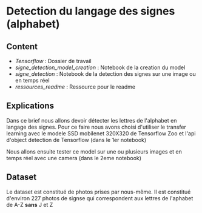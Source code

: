 # Detection du langage des signes (alphabet)


## Content
* _Tensorflow_ : Dossier de travail
* _signe_detection_model_creation_ : Notebook de la creation du model
* _signe_detection_ : Notebook de la detection des signes sur une image ou en temps réel
* _ressources_readme_ : Ressource pour le readme

## Explications

Dans ce brief nous allons devoir détecter les lettres de l'alphabet en langage des signes.
Pour ce faire nous avons choisi d'utiliser le transfer learning avec le modele SSD mobilenet 320X320 de Tensorflow Zoo et l'api d'object detection de Tensorflow (dans le 1er notebook)

Nous allons ensuite tester ce model sur une ou plusieurs images et en temps réel avec une camera (dans le 2eme notebook)

## Dataset 
Le dataset est constitué de photos prises par nous-même.
Il est constitué d'environ 227 photos de signse qui correspondent aux lettres de l'aphabet de A-Z __sans__ J et Z
